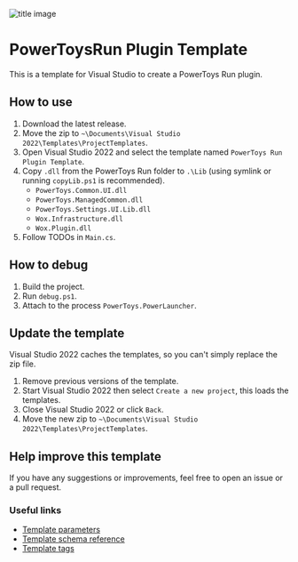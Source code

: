![title image](https://github.com/8LWXpg/PowerToysRun-PluginTemplate/assets/105704427/0a6476f8-91b0-4245-be5b-9ec51f4a6a76)

# PowerToysRun Plugin Template

This is a template for Visual Studio to create a PowerToys Run plugin.

## How to use

1. Download the latest release.
2. Move the zip to `~\Documents\Visual Studio 2022\Templates\ProjectTemplates`.
3. Open Visual Studio 2022 and select the template named `PowerToys Run Plugin Template`.
4. Copy `.dll` from the PowerToys Run folder to `.\Lib` (using symlink or running `copyLib.ps1` is recommended).
   - `PowerToys.Common.UI.dll`
   - `PowerToys.ManagedCommon.dll`
   - `PowerToys.Settings.UI.Lib.dll`
   - `Wox.Infrastructure.dll`
   - `Wox.Plugin.dll`
5. Follow TODOs in `Main.cs`.

## How to debug

1. Build the project.
2. Run `debug.ps1`.
3. Attach to the process `PowerToys.PowerLauncher`.

## Update the template

Visual Studio 2022 caches the templates, so you can't simply replace the zip file.

1. Remove previous versions of the template.
2. Start Visual Studio 2022 then select `Create a new project`, this loads the templates.
3. Close Visual Studio 2022 or click `Back`.
4. Move the new zip to `~\Documents\Visual Studio 2022\Templates\ProjectTemplates`.

## Help improve this template

If you have any suggestions or improvements, feel free to open an issue or a pull request.

### Useful links

- [Template parameters](https://learn.microsoft.com/en-us/visualstudio/ide/template-parameters?view=vs-2022)
- [Template schema reference](https://learn.microsoft.com/en-us/visualstudio/extensibility/visual-studio-template-schema-reference?view=vs-2022)
- [Template tags](https://learn.microsoft.com/en-us/visualstudio/ide/template-tags?view=vs-2022)
